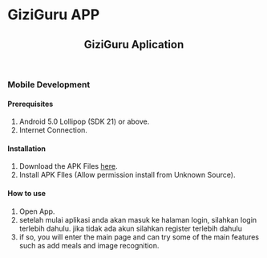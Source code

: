 # GiziGuru APP
<h2 align="center">GiziGuru Aplication</h2>

<br/>

### Mobile Development
#### Prerequisites
1. Android 5.0 Lollipop (SDK 21) or above.
2. Internet Connection.


#### Installation
1. Download the APK Files [here](https://drive.google.com/file/d/1508BSha0LK1RfWCtldYRFmEY31QQz-Fl/view?usp=sharing).
2. Install APK FIles (Allow permission install from Unknown Source).

#### How to use
1. Open App.
2. setelah mulai aplikasi anda akan masuk ke halaman login, silahkan login terlebih dahulu. jika tidak ada akun silahkan register terlebih dahulu
3.  if so, you will enter the main page and can try some of the main features such as add meals and image recognition.
<br/>
